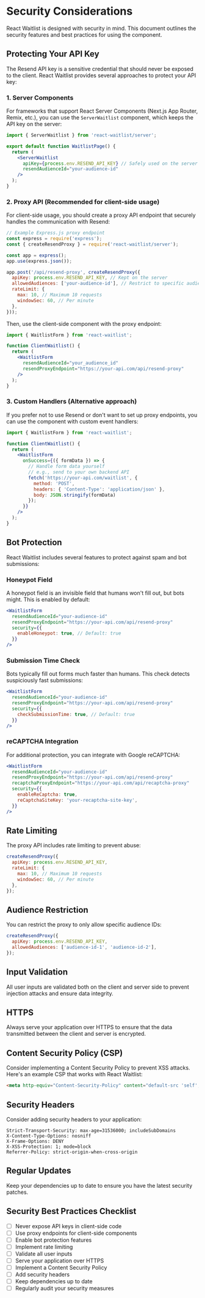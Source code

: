 # Security Considerations

React Waitlist is designed with security in mind. This document outlines the security features and best practices for using the component.

## Protecting Your API Key

The Resend API key is a sensitive credential that should never be exposed to the client. React Waitlist provides several approaches to protect your API key:

### 1. Server Components

For frameworks that support React Server Components (Next.js App Router, Remix, etc.), you can use the `ServerWaitlist` component, which keeps the API key on the server:

```jsx
import { ServerWaitlist } from 'react-waitlist/server';

export default function WaitlistPage() {
  return (
    <ServerWaitlist 
      apiKey={process.env.RESEND_API_KEY} // Safely used on the server
      resendAudienceId="your-audience-id"
    />
  );
}
```

### 2. Proxy API (Recommended for client-side usage)

For client-side usage, you should create a proxy API endpoint that securely handles the communication with Resend:

```jsx
// Example Express.js proxy endpoint
const express = require('express');
const { createResendProxy } = require('react-waitlist/server');

const app = express();
app.use(express.json());

app.post('/api/resend-proxy', createResendProxy({
  apiKey: process.env.RESEND_API_KEY, // Kept on the server
  allowedAudiences: ['your-audience-id'], // Restrict to specific audiences
  rateLimit: {
    max: 10, // Maximum 10 requests
    windowSec: 60, // Per minute
  },
}));
```

Then, use the client-side component with the proxy endpoint:

```jsx
import { WaitlistForm } from 'react-waitlist';

function ClientWaitlist() {
  return (
    <WaitlistForm
      resendAudienceId="your_audience_id"
      resendProxyEndpoint="https://your-api.com/api/resend-proxy"
    />
  );
}
```

### 3. Custom Handlers (Alternative approach)

If you prefer not to use Resend or don't want to set up proxy endpoints, you can use the component with custom event handlers:

```jsx
import { WaitlistForm } from 'react-waitlist';

function ClientWaitlist() {
  return (
    <WaitlistForm
      onSuccess={({ formData }) => {
        // Handle form data yourself
        // e.g., send to your own backend API
        fetch('https://your-api.com/waitlist', {
          method: 'POST',
          headers: { 'Content-Type': 'application/json' },
          body: JSON.stringify(formData)
        });
      }}
    />
  );
}
```

## Bot Protection

React Waitlist includes several features to protect against spam and bot submissions:

### Honeypot Field

A honeypot field is an invisible field that humans won't fill out, but bots might. This is enabled by default:

```jsx
<WaitlistForm 
  resendAudienceId="your-audience-id"
  resendProxyEndpoint="https://your-api.com/api/resend-proxy"
  security={{
    enableHoneypot: true, // Default: true
  }}
/>
```

### Submission Time Check

Bots typically fill out forms much faster than humans. This check detects suspiciously fast submissions:

```jsx
<WaitlistForm 
  resendAudienceId="your-audience-id"
  resendProxyEndpoint="https://your-api.com/api/resend-proxy"
  security={{
    checkSubmissionTime: true, // Default: true
  }}
/>
```

### reCAPTCHA Integration

For additional protection, you can integrate with Google reCAPTCHA:

```jsx
<WaitlistForm 
  resendAudienceId="your-audience-id"
  resendProxyEndpoint="https://your-api.com/api/resend-proxy"
  recaptchaProxyEndpoint="https://your-api.com/api/recaptcha-proxy"
  security={{
    enableReCaptcha: true,
    reCaptchaSiteKey: 'your-recaptcha-site-key',
  }}
/>
```

## Rate Limiting

The proxy API includes rate limiting to prevent abuse:

```jsx
createResendProxy({
  apiKey: process.env.RESEND_API_KEY,
  rateLimit: {
    max: 10, // Maximum 10 requests
    windowSec: 60, // Per minute
  },
});
```

## Audience Restriction

You can restrict the proxy to only allow specific audience IDs:

```jsx
createResendProxy({
  apiKey: process.env.RESEND_API_KEY,
  allowedAudiences: ['audience-id-1', 'audience-id-2'],
});
```

## Input Validation

All user inputs are validated both on the client and server side to prevent injection attacks and ensure data integrity.

## HTTPS

Always serve your application over HTTPS to ensure that the data transmitted between the client and server is encrypted.

## Content Security Policy (CSP)

Consider implementing a Content Security Policy to prevent XSS attacks. Here's an example CSP that works with React Waitlist:

```html
<meta http-equiv="Content-Security-Policy" content="default-src 'self'; script-src 'self' https://www.google.com/recaptcha/ https://www.gstatic.com/recaptcha/; frame-src https://www.google.com/recaptcha/; style-src 'self' 'unsafe-inline';">
```

## Security Headers

Consider adding security headers to your application:

```
Strict-Transport-Security: max-age=31536000; includeSubDomains
X-Content-Type-Options: nosniff
X-Frame-Options: DENY
X-XSS-Protection: 1; mode=block
Referrer-Policy: strict-origin-when-cross-origin
```

## Regular Updates

Keep your dependencies up to date to ensure you have the latest security patches.

## Security Best Practices Checklist

- [ ] Never expose API keys in client-side code
- [ ] Use proxy endpoints for client-side components
- [ ] Enable bot protection features
- [ ] Implement rate limiting
- [ ] Validate all user inputs
- [ ] Serve your application over HTTPS
- [ ] Implement a Content Security Policy
- [ ] Add security headers
- [ ] Keep dependencies up to date
- [ ] Regularly audit your security measures 